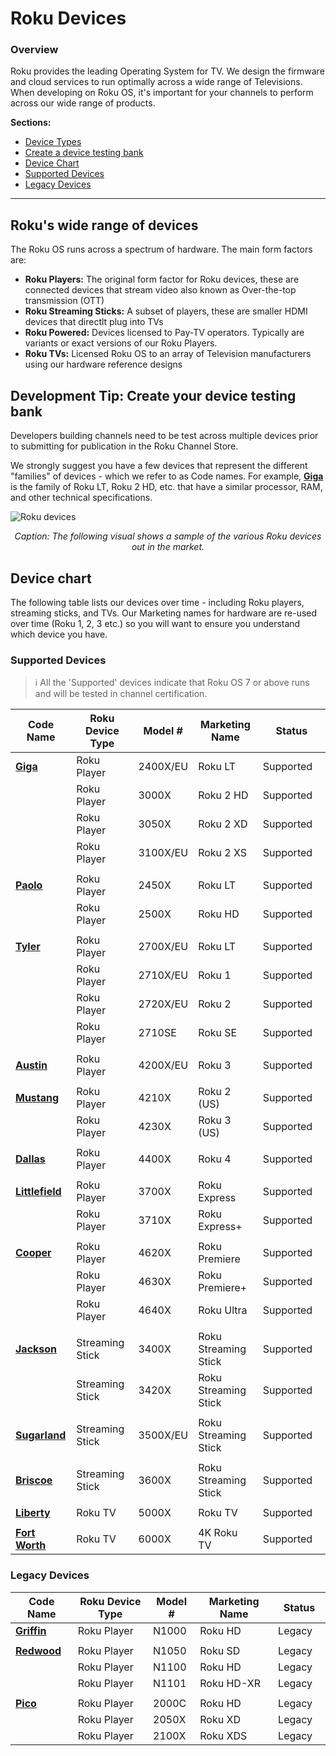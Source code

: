 # Roku Devices

### Overview
Roku provides the leading Operating System for TV. We design the firmware and cloud services to run optimally across a wide range of Televisions. When developing on Roku OS, it's important for your channels to perform across our wide range of products.

**Sections:**

* [Device Types](#rokus-wide-range-of-devices)
* [Create a device testing bank](#development-tip-create-your-device-testing-bank)
* [Device Chart](#device-chart)
 * [Supported Devices](#supported-devices)
 * [Legacy Devices](#legacy-devices)

- - - -

## Roku's wide range of devices
The Roku OS runs across a spectrum of hardware. The main form factors are:

* **Roku Players:** The original form factor for Roku devices, these are connected devices that stream video also known as Over-the-top transmission (OTT)
* **Roku Streaming Sticks:** A subset of players, these are smaller HDMI devices that directlt plug into TVs
* **Roku Powered:** Devices licensed to Pay-TV operators. Typically are variants or exact versions of our Roku Players.
* **Roku TVs:** Licensed Roku OS to an array of Television manufacturers using our hardware reference designs

## Development Tip: Create your device testing bank
Developers building channels need to be test across multiple devices prior to submitting for publication in the Roku Channel Store.

We strongly suggest you have a few devices that represent the different "families" of devices - which we refer to as Code names. For example, [**Giga**](#giga) is the family of Roku LT, Roku 2 HD, etc. that have a similar processor, RAM, and other technical specifications.

![Roku devices](https://roku-developer-home-ghost-staging.s3.amazonaws.com/2016/Jul/cm9rdV9kZXZpY2VzLTE0NjkxMjk4NTMzMzA=.png)
<p align=center><i>Caption: The following visual shows a sample of the various Roku devices out in the market.</i></p>

## Device chart
The following table lists our devices over time - including Roku players, streaming sticks, and TVs. Our Marketing names for hardware are re-used over time (Roku 1, 2, 3 etc.) so you will want to ensure you understand which device you have.

### Supported Devices

> :information_source: All the 'Supported' devices indicate that Roku OS 7 or above runs and will be tested in channel certification.

| Code Name | Roku Device Type | Model # | Marketing Name | Status |
| --------- | ---------------- | ------- | -------------- | ------ |
| [**Giga**](#giga) | Roku Player | 2400X/EU | Roku LT | Supported   
| | Roku Player | 3000X | Roku 2 HD | Supported   
| | Roku Player | 3050X | Roku 2 XD | Supported   
| | Roku Player | 3100X/EU | Roku 2 XS | Supported
| | | | | |
| [**Paolo**](#paolo) | Roku Player | 2450X | Roku LT | Supported   
| | Roku Player | 2500X | Roku HD | Supported
| | | | | |
| [**Tyler**](#tyler) | Roku Player | 2700X/EU | Roku LT | Supported   
| | Roku Player | 2710X/EU | Roku 1 | Supported
| | Roku Player | 2720X/EU | Roku 2 | Supported
| | Roku Player | 2710SE | Roku SE | Supported  
| | | | | |
| [**Austin**](#austin) | Roku Player | 4200X/EU | Roku 3 | Supported   
| | | | | |
| [**Mustang**](#mustang) | Roku Player | 4210X | Roku 2 (US) | Supported   
| | Roku Player | 4230X | Roku 3 (US) | Supported   
| | | | | |
| [**Dallas**](#dallas) | Roku Player | 4400X | Roku 4 | Supported
| | | | | |
| [**Littlefield**](#littlefield) | Roku Player | 3700X | Roku Express | Supported
| | Roku Player | 3710X | Roku Express+ | Supported
| | | | | |
| [**Cooper**](#cooper) | Roku Player | 4620X | Roku Premiere | Supported
| | Roku Player | 4630X | Roku Premiere+ | Supported
| | Roku Player | 4640X | Roku Ultra | Supported
| | | | | |
| [**Jackson**](#jackson) | Streaming Stick | 3400X | Roku Streaming Stick | Supported
| | Streaming Stick | 3420X | Roku Streaming Stick | Supported
| | | | | |
| [**Sugarland**](#sugarland) | Streaming Stick | 3500X/EU | Roku Streaming Stick | Supported   
| | | | | |
| [**Briscoe**](#briscoe) | Streaming Stick | 3600X | Roku Streaming Stick | Supported   
| | | | | |
| [**Liberty**](#liberty) | Roku TV | 5000X | Roku TV | Supported
| | | | | |
| [**Fort Worth**](#fort-worth) | Roku TV | 6000X | 4K Roku TV | Supported

### Legacy Devices

| Code Name | Roku Device Type | Model # | Marketing Name | Status |
| --------- | ---------------- | ------- | -------------- | ------ |
| [**Griffin**](#griffin) | Roku Player | N1000 | Roku HD | Legacy   
| | | | | |
| [**Redwood**](#redwood) | Roku Player | N1050 | Roku SD | Legacy   
| | Roku Player | N1100 | Roku HD | Legacy   
| | Roku Player | N1101 | Roku HD-XR | Legacy   
| | | | | |
| [**Pico**](#pico) | Roku Player | 2000C | Roku HD | Legacy   
| | Roku Player | 2050X | Roku XD | Legacy   
| | Roku Player | 2100X | Roku XDS | Legacy
